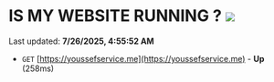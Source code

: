 # IS MY WEBSITE RUNNING ? [![](https://img.shields.io/static/v1?label=Sponsor&message=%E2%9D%A4&logo=GitHub&color=%23fe8e86)](https://github.com/sponsors/Youssef-Lehmam)

Last updated: **7/26/2025, 4:55:52 AM**

- `GET` [https://youssefservice.me](https://youssefservice.me) - **Up** (258ms)
